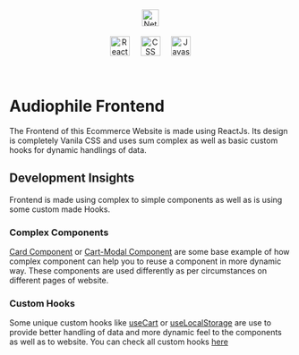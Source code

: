 <p align="center">
    <a href="https://app.netlify.com/sites/audiophile-mern-website/deploys"><img src="https://api.netlify.com/api/v1/badges/0b56be5c-433d-4336-a8f1-1bad18583fa9/deploy-status" alt="Netlify" height="30" style="vertical-align:top; margin:4px"></a>
</p>

<p align="center">
  <img src="https://img.shields.io/badge/-Reactjs-fafafa?style=for-the-badge&logo=react&logoColor=blue" alt="Reactjs" height="35">
  &nbsp; &nbsp; 
  <img src="https://img.shields.io/badge/-CSS3-1572B6?style=for-the-badge&logo=css3" alt="CSS" height="35">
  &nbsp; &nbsp; 
  <img src="https://img.shields.io/badge/-JavaScript-black?style=for-the-badge&logo=javascript" alt="Javascript" height="35">
</p>

&nbsp; 
# Audiophile Frontend
The Frontend of this Ecommerce Website is made using ReactJs. Its design is completely Vanila CSS and uses sum complex as well as basic custom hooks for dynamic handlings of data.

## Development Insights
Frontend is made using complex to simple components as well as is using some custom made Hooks.

### Complex Components
[Card Component]() or [Cart-Modal Component]() are some base example of how complex component can help you to reuse a component in more dynamic way. These components are used differently as per circumstances on different pages of website.

### Custom Hooks
Some unique custom hooks like [useCart]() or [useLocalStorage]() are use to provide better handling of data and more dynamic feel to the components as well as to website. You can check all custom hooks [here]()
